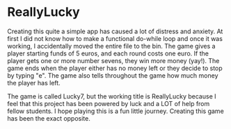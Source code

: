 # ReallyLucky
Creating this quite a simple app has caused a lot of distress and anxiety. At first I did not know how to make a functional do-while loop and once it was working, I accidentally moved the entire file to the bin. 
The game gives a player starting funds of 5 euros, and each round costs one euro. If the player gets one or more number sevens, they win more money (yay!). 
The game ends when the player either has no money left or they decide to stop by typing "e". 
The game also tells throughout the game how much money the player has left.

The game is called Lucky7, but the working title is ReallyLucky because I feel that this project has been powered by luck and a LOT of help from fellow students.
I hope playing this is a fun little journey. Creating this game has been the exact opposite.
